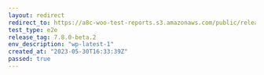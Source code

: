 ```yaml
---
layout: redirect
redirect_to: https://a8c-woo-test-reports.s3.amazonaws.com/public/release/7.8.0-beta.2/wp-latest-1/e2e/index.html
test_type: e2e
release_tag: 7.8.0-beta.2
env_description: "wp-latest-1"
created_at: "2023-05-30T16:33:39Z"
passed: true
---
```

